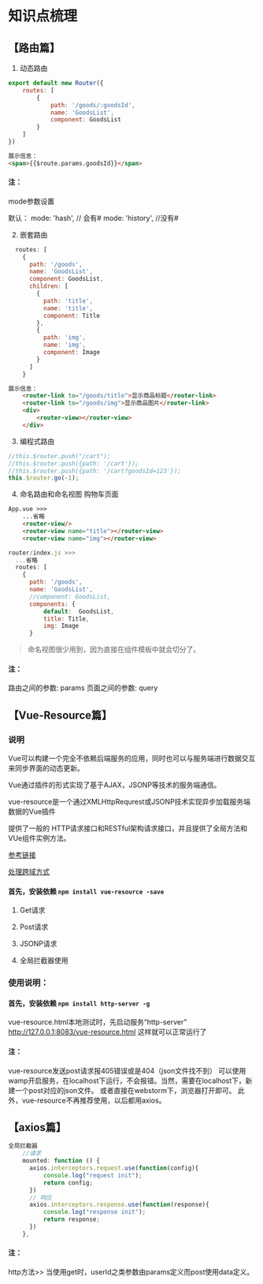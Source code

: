 # 知识点梳理

## 【路由篇】
1. 动态路由
```js
export default new Router({
    routes: [
        {
            path: '/goods/:goodsId',
            name: 'GoodsList',
            component: GoodsList
        }
    ]
})
```
```html
展示信息：
<span>{{$route.params.goodsId}}</span>
```
#### 注：
mode参数设置

默认：
    mode: 'hash', // 会有#
    mode: 'history', //没有#

2. 嵌套路由
```js
  routes: [
    {
      path: '/goods',
      name: 'GoodsList',
      component: GoodsList,
      children: [
        {
          path: 'title',
          name: 'title',
          component: Title
        },
        {
          path: 'img',
          name: 'img',
          component: Image
        }
      ]
    }
```
```html
展示信息：
    <router-link to="/goods/title">显示商品标题</router-link>
    <router-link to="/goods/img">显示商品图片</router-link>
    <div>
        <router-view></router-view>
    </div>
```
3. 编程式路由
```js
//this.$router.push("/cart");
//this.$router.push({path: '/cart'});
//this.$router.push({path: '/cart?goodsId=123'});
this.$router.go(-1);
```
4. 命名路由和命名视图
<router-link :to="{name:'cart'，params: {cardId: 123}}">购物车页面</router-link>
```html
App.vue >>>
    ...省略
    <router-view/>
    <router-view name="title"></router-view>
    <router-view name="img"></router-view>
```
```js
router/index.js >>>
  ...省略
  routes: [
    {
      path: '/goods',
      name: 'GoodsList',
      //component: GoodsList,
      components: {
          default:  GoodsList,
          title: Title,
          img: Image
      }
```
> 命名视图很少用到，因为直接在组件模板中就会切分了。

#### 注：
路由之间的参数: params
页面之间的参数: query

## 【Vue-Resource篇】
### 说明
Vue可以构建一个完全不依赖后端服务的应用，同时也可以与服务端进行数据交互来同步界面的动态更新。

Vue通过插件的形式实现了基于AJAX，JSONP等技术的服务端通信。

vue-resource是一个通过XMLHttpRequrest或JSONP技术实现异步加载服务端数据的Vue插件

提供了一般的 HTTP请求接口和RESTful架构请求接口，并且提供了全局方法和VUe组件实例方法。

[参考链接](http://www.cnblogs.com/yuzhengbo/p/6714355.html)

[处理跨域方式](http://www.cnblogs.com/starof/p/6434745.html)
#### 首先，安装依赖 `npm install vue-resource -save`
1. Get请求

2. Post请求

3. JSONP请求

4. 全局拦截器使用

### 使用说明：
#### 首先，安装依赖 `npm install http-server -g`
vue-resource.html本地测试时，先启动服务“http-server”
http://127.0.0.1:8083/vue-resource.html 这样就可以正常运行了
#### 注：
vue-resource发送post请求报405错误或是404（json文件找不到）
可以使用wamp开启服务，在localhost下运行，不会报错。当然，需要在localhost下，新建一个post对应的json文件。
或者直接在webstorm下，浏览器打开即可。
此外，vue-resource不再推荐使用，以后都用axios。

## 【axios篇】
```js
全局拦截器
    //请求
    mounted: function () {
      axios.interceptors.request.use(function(config){
          console.log("request init");
          return config;
      })
      // 响应
      axios.interceptors.response.use(function(response){
          console.log("response init");
          return response;
      })
    },
```
#### 注：
http方法>> 当使用get时，userId之类参数由params定义而post使用data定义。